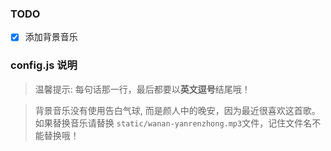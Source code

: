 ### TODO
* [x] 添加背景音乐

### config.js 说明
> 温馨提示: 每句话那一行，最后都要以**英文逗号**结尾哦！

> 背景音乐没有使用告白气球, 而是颜人中的晚安，因为最近很喜欢这首歌。如果替换音乐请替换 `static/wanan-yanrenzhong.mp3`文件，记住文件名不能替换哦！
